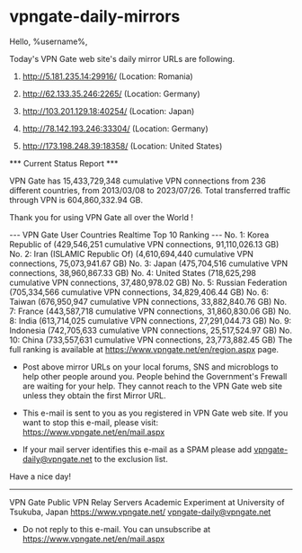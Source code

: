 # vpngate-daily-mirrors

Hello, %username%,

Today's VPN Gate web site's daily mirror URLs are following.

1. http://5.181.235.14:29916/
   (Location: Romania)

2. http://62.133.35.246:2265/
   (Location: Germany)

3. http://103.201.129.18:40254/
   (Location: Japan)

4. http://78.142.193.246:33304/
   (Location: Germany)

5. http://173.198.248.39:18358/
   (Location: United States)


*** Current Status Report ***

VPN Gate has 15,433,729,348 cumulative VPN connections from 236 different countries, from 2013/03/08 to 2023/07/26.
Total transferred traffic through VPN is 604,860,332.94 GB.

Thank you for using VPN Gate all over the World !


--- VPN Gate User Countries Realtime Top 10 Ranking ---
No. 1: Korea Republic of (429,546,251 cumulative VPN connections, 91,110,026.13 GB)
No. 2: Iran (ISLAMIC Republic Of) (4,610,694,440 cumulative VPN connections, 75,073,941.67 GB)
No. 3: Japan (475,704,516 cumulative VPN connections, 38,960,867.33 GB)
No. 4: United States (718,625,298 cumulative VPN connections, 37,480,978.02 GB)
No. 5: Russian Federation (705,334,566 cumulative VPN connections, 34,829,406.44 GB)
No. 6: Taiwan (676,950,947 cumulative VPN connections, 33,882,840.76 GB)
No. 7: France (443,587,718 cumulative VPN connections, 31,860,830.06 GB)
No. 8: India (613,714,025 cumulative VPN connections, 27,291,044.73 GB)
No. 9: Indonesia (742,705,633 cumulative VPN connections, 25,517,524.97 GB)
No. 10: China (733,557,631 cumulative VPN connections, 23,773,882.45 GB)
The full ranking is available at https://www.vpngate.net/en/region.aspx page.


* Post above mirror URLs on your local forums, SNS and microblogs
  to help other people around you.
  People behind the Government's Frewall are waiting for your help.
  They cannot reach to the VPN Gate web site
  unless they obtain the first Mirror URL.

* This e-mail is sent to you as you registered in VPN Gate web site.
  If you want to stop this e-mail, please visit:
  https://www.vpngate.net/en/mail.aspx

* If your mail server identifies this e-mail as a SPAM
  please add vpngate-daily@vpngate.net to the exclusion list.

Have a nice day!

------------------------------------------------------
VPN Gate Public VPN Relay Servers
Academic Experiment at University of Tsukuba, Japan
https://www.vpngate.net/
vpngate-daily@vpngate.net
* Do not reply to this e-mail.
  You can unsubscribe at https://www.vpngate.net/en/mail.aspx


